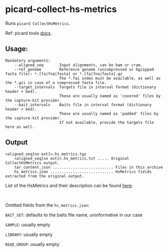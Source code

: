 # picard-collect-hs-metrics

Runs `picard CollectHsMetrics`.

Ref: picard tools [docs](https://broadinstitute.github.io/picard/command-line-overview.html).

## Usage:
```
Mandatory arguments:
    --aligned_seq       Input alignments, can be bam or cram.
    --ref_genome        Reference genome (uncompressed or bgzipped fasta file): *.[fa|fna|fasta] or *.[fa|fna|fasta].gz
                        The *.fai index must be available, as well as the *.gzi in case of a compressed fasta file.
    --target_intervals  Targets file in interval format (dictionary header + bed).
                        These are usually named as 'covered' files by the capture-kit provider.
    --bait_intervals    Baits file in interval format (dictionary header + bed).
                        These are usually named as 'padded' files by the capture-kit provider.
                        If not available, provide the targets file here as well.
```

## Output
```
<aligned_seq[no ext]>.hs_metrics.tgz
    <aligned_seq[no ext]>.hs_metrics.txt ..... Original CollectHsMetrics output.
    tar_content.json ........................... Files in this archive
    hs_metrics.json ............................ HsMetrics fields extracted from the original output. 
```

List of the HsMetrics and their description can be found [here](http://broadinstitute.github.io/picard/picard-metric-definitions.html#HsMetrics).

<br>

Omitted fields from the `hs_metrics.json`:

`BAIT_SET`: defaults to the baits file name, uninformative in our case

`SAMPLE`: usually empty

`LIBRARY`: usually empty

`READ_GROUP`: usually empty
